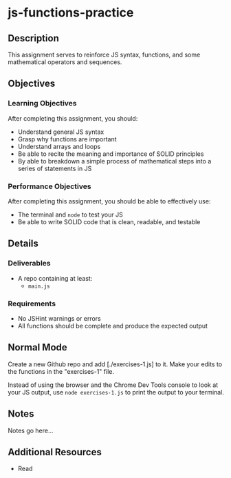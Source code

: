 # js-functions-practice

## Description

This assignment serves to reinforce JS syntax, functions, and some mathematical operators and sequences.

## Objectives

### Learning Objectives

After completing this assignment, you should:

* Understand general JS syntax
* Grasp why functions are important
* Understand arrays and loops
* Be able to recite the meaning and importance of SOLID principles
* By able to breakdown a simple process of mathematical steps into a series of statements in JS

### Performance Objectives

After completing this assignment, you should be able to effectively use:

* The terminal and `node` to test your JS
* Be able to write SOLID code that is clean, readable, and testable

## Details

### Deliverables

* A repo containing at least:
  * `main.js`

### Requirements

* No JSHint warnings or errors
* All functions should be complete and produce the expected output

## Normal Mode

Create a new Github repo and add [./exercises-1.js] to it. Make your edits to the functions in the "exercises-1" file.

Instead of using the browser and the Chrome Dev Tools console to look at your JS output, use `node exercises-1.js` to print the output to your terminal.

## Notes

Notes go here...

## Additional Resources

* Read []()
